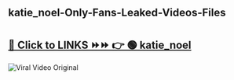 
 ## katie_noel-Only-Fans-Leaked-Videos-Files

# <h2><a href="https://mediaupload.pro?katie_noel">🔗 Click to LINKS ⏩⏩ 👉 🟢 katie_noel </a></h2>

<a href="https://mediaupload.pro?katie_noel" rel="nofollow" data-target="animated-image.originalLink"><img src="https://i.ibb.co.com/xMMVF88/686577567.gif" alt="Viral Video Original" style="max-width: 100%; display: inline-block;" data-target="animated-image.originalImage"></a>